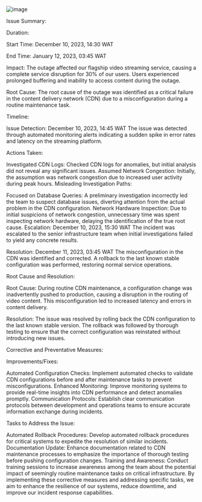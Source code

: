 
![image](image.jpeg)

Issue Summary:

Duration: 

Start Time: December  10, 2023, 14:30 WAT

End Time: January 12, 2023, 03:45 WAT

Impact:
The outage affected our flagship video streaming service, causing a complete service disruption for 30% of our users. Users experienced prolonged buffering and inability to access content during the outage.

Root Cause:
The root cause of the outage was identified as a critical failure in the content delivery network (CDN) due to a misconfiguration during a routine maintenance task.

Timeline:

Issue Detection:
December 10, 2023, 14:45 WAT
The issue was detected through automated monitoring alerts indicating a sudden spike in error rates and latency on the streaming platform.

Actions Taken:

Investigated CDN Logs: Checked CDN logs for anomalies, but initial analysis did not reveal any significant issues.
Assumed Network Congestion: Initially, the assumption was network congestion due to increased user activity during peak hours.
Misleading Investigation Paths:

Focused on Database Queries: A preliminary investigation incorrectly led the team to suspect database issues, diverting attention from the actual problem in the CDN configuration.
Network Hardware Inspection: Due to initial suspicions of network congestion, unnecessary time was spent inspecting network hardware, delaying the identification of the true root cause.
Escalation:
December 10, 2023, 15:30 WAT
The incident was escalated to the senior infrastructure team when initial investigations failed to yield any concrete results.

Resolution:
December 11, 2023, 03:45 WAT
The misconfiguration in the CDN was identified and corrected. A rollback to the last known stable configuration was performed, restoring normal service operations.

Root Cause and Resolution:

Root Cause:
During routine CDN maintenance, a configuration change was inadvertently pushed to production, causing a disruption in the routing of video content. This misconfiguration led to increased latency and errors in content delivery.

Resolution:
The issue was resolved by rolling back the CDN configuration to the last known stable version. The rollback was followed by thorough testing to ensure that the correct configuration was reinstated without introducing new issues.

Corrective and Preventative Measures:

Improvements/Fixes:

Automated Configuration Checks: Implement automated checks to validate CDN configurations before and after maintenance tasks to prevent misconfigurations.
Enhanced Monitoring: Improve monitoring systems to provide real-time insights into CDN performance and detect anomalies promptly.
Communication Protocols: Establish clear communication protocols between development and operations teams to ensure accurate information exchange during incidents.

Tasks to Address the Issue:

Automated Rollback Procedures: Develop automated rollback procedures for critical systems to expedite the resolution of similar incidents.
Documentation Update: Enhance documentation related to CDN maintenance processes to emphasize the importance of thorough testing before pushing configuration changes.
Training and Awareness: Conduct training sessions to increase awareness among the team about the potential impact of seemingly routine maintenance tasks on critical infrastructure.
By implementing these corrective measures and addressing specific tasks, we aim to enhance the resilience of our systems, reduce downtime, and improve our incident response capabilities.
